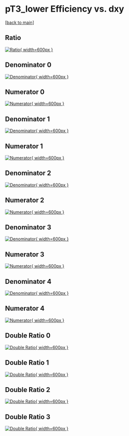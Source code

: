 # pT3_lower Efficiency vs. dxy

[[back to main](./)]



## Ratio

[![Ratio](../mtv/var/pT3_lower_loweta_0_-1_eff_dxy.png){ width=600px }](../mtv/var/pT3_lower_loweta_0_-1_eff_dxy.pdf)

## Denominator 0

[![Denominator](../mtv/den/pT3_lower_loweta_0_-1_eff_dxy_den0.png){ width=600px }](../mtv/den/pT3_lower_loweta_0_-1_eff_dxy_den0.pdf)

## Numerator 0

[![Numerator](../mtv/num/pT3_lower_loweta_0_-1_eff_dxy_num0.png){ width=600px }](../mtv/num/pT3_lower_loweta_0_-1_eff_dxy_num0.pdf)

## Denominator 1

[![Denominator](../mtv/den/pT3_lower_loweta_0_-1_eff_dxy_den1.png){ width=600px }](../mtv/den/pT3_lower_loweta_0_-1_eff_dxy_den1.pdf)

## Numerator 1

[![Numerator](../mtv/num/pT3_lower_loweta_0_-1_eff_dxy_num1.png){ width=600px }](../mtv/num/pT3_lower_loweta_0_-1_eff_dxy_num1.pdf)

## Denominator 2

[![Denominator](../mtv/den/pT3_lower_loweta_0_-1_eff_dxy_den2.png){ width=600px }](../mtv/den/pT3_lower_loweta_0_-1_eff_dxy_den2.pdf)

## Numerator 2

[![Numerator](../mtv/num/pT3_lower_loweta_0_-1_eff_dxy_num2.png){ width=600px }](../mtv/num/pT3_lower_loweta_0_-1_eff_dxy_num2.pdf)

## Denominator 3

[![Denominator](../mtv/den/pT3_lower_loweta_0_-1_eff_dxy_den3.png){ width=600px }](../mtv/den/pT3_lower_loweta_0_-1_eff_dxy_den3.pdf)

## Numerator 3

[![Numerator](../mtv/num/pT3_lower_loweta_0_-1_eff_dxy_num3.png){ width=600px }](../mtv/num/pT3_lower_loweta_0_-1_eff_dxy_num3.pdf)

## Denominator 4

[![Denominator](../mtv/den/pT3_lower_loweta_0_-1_eff_dxy_den4.png){ width=600px }](../mtv/den/pT3_lower_loweta_0_-1_eff_dxy_den4.pdf)

## Numerator 4

[![Numerator](../mtv/num/pT3_lower_loweta_0_-1_eff_dxy_num4.png){ width=600px }](../mtv/num/pT3_lower_loweta_0_-1_eff_dxy_num4.pdf)

## Double Ratio 0

[![Double Ratio](../mtv/ratio/pT3_lower_loweta_0_-1_eff_dxy_ratio0.png){ width=600px }](../mtv/ratio/pT3_lower_loweta_0_-1_eff_dxy_ratio0.pdf)

## Double Ratio 1

[![Double Ratio](../mtv/ratio/pT3_lower_loweta_0_-1_eff_dxy_ratio1.png){ width=600px }](../mtv/ratio/pT3_lower_loweta_0_-1_eff_dxy_ratio1.pdf)

## Double Ratio 2

[![Double Ratio](../mtv/ratio/pT3_lower_loweta_0_-1_eff_dxy_ratio2.png){ width=600px }](../mtv/ratio/pT3_lower_loweta_0_-1_eff_dxy_ratio2.pdf)

## Double Ratio 3

[![Double Ratio](../mtv/ratio/pT3_lower_loweta_0_-1_eff_dxy_ratio3.png){ width=600px }](../mtv/ratio/pT3_lower_loweta_0_-1_eff_dxy_ratio3.pdf)

